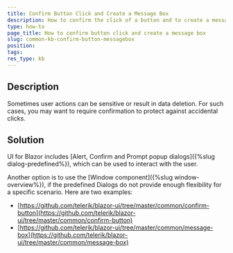 ```yaml
---
title: Confirm Button Click and Create a Message Box
description: How to confirm the click of a button and to create a message box.
type: how-to
page_title: How to confirm button click and create a message box
slug: common-kb-confirm-button-messagebox
position: 
tags: 
res_type: kb
---
```



## Description

Sometimes user actions can be sensitive or result in data deletion. For such cases, you may want to require confirmation to protect against accidental clicks.


## Solution

UI for Blazor includes [Alert, Confirm and Prompt popup dialogs]({%slug dialog-predefined%}), which can be used to interact with the user.

Another option is to use the [Window component]({%slug window-overview%}), if the predefined Dialogs do not provide enough flexibility for a specific scenario. Here are two examples:

* [https://github.com/telerik/blazor-ui/tree/master/common/confirm-button](https://github.com/telerik/blazor-ui/tree/master/common/confirm-button)
* [https://github.com/telerik/blazor-ui/tree/master/common/message-box](https://github.com/telerik/blazor-ui/tree/master/common/message-box)
